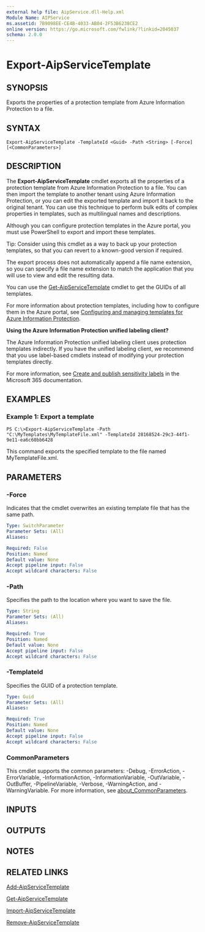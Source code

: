 ```yaml
---
external help file: AipService.dll-Help.xml
Module Name: AIPService
ms.assetid: 7B9098EE-CE4B-4033-AB04-2F53B6238CE2
online version: https://go.microsoft.com/fwlink/?linkid=2045037
schema: 2.0.0
---
```


# Export-AipServiceTemplate

## SYNOPSIS
Exports the properties of a protection template from Azure Information Protection to a file.

## SYNTAX

```
Export-AipServiceTemplate -TemplateId <Guid> -Path <String> [-Force] [<CommonParameters>]
```

## DESCRIPTION
The **Export-AipServiceTemplate** cmdlet exports all the properties of a protection template from Azure Information Protection to a file. You can then import the template to another tenant using Azure Information Protection, or you can edit the exported template and import it back to the original tenant. You can use this technique to perform bulk edits of complex properties in templates, such as multilingual names and descriptions.

Although you can configure protection templates in the Azure portal, you must use PowerShell to export and import these templates.

Tip: Consider using this cmdlet as a way to back up your protection templates, so that you can revert to a known-good version if required.

The export process does not automatically append a file name extension, so you can specify a file name extension to match the application that you will use to view and edit the resulting data.

You can use the [Get-AipServiceTemplate](./Get-AipServiceTemplate.md) cmdlet to get the GUIDs of all templates.

For more information about protection templates, including how to configure them in the Azure portal, see [Configuring and managing templates for Azure Information Protection](/information-protection/deploy-use/configure-policy-templates).

**Using the Azure Information Protection unified labeling client?**

The Azure Information Protection unified labeling client uses protection templates indirectly. If you have the unified labeling client, we recommend that you use label-based cmdlets instead of modifying your protection templates directly.

For more information, see [Create and publish sensitivity labels](/microsoft-365/compliance/create-sensitivity-labels) in the Microsoft 365 documentation.

## EXAMPLES

### Example 1: Export a template
```
PS C:\>Export-AipServiceTemplate -Path "C:\MyTemplates\MyTemplateFile.xml" -TemplateId 28168524-29c3-44f1-9e11-ea6c60bb6428
```

This command exports the specified template to the file named MyTemplateFile.xml.

## PARAMETERS

### -Force
Indicates that the cmdlet overwrites an existing template file that has the same path.

```yaml
Type: SwitchParameter
Parameter Sets: (All)
Aliases:

Required: False
Position: Named
Default value: None
Accept pipeline input: False
Accept wildcard characters: False
```

### -Path
Specifies the path to the location where you want to save the file.

```yaml
Type: String
Parameter Sets: (All)
Aliases:

Required: True
Position: Named
Default value: None
Accept pipeline input: False
Accept wildcard characters: False
```

### -TemplateId
Specifies the GUID of a protection template.

```yaml
Type: Guid
Parameter Sets: (All)
Aliases:

Required: True
Position: Named
Default value: None
Accept pipeline input: False
Accept wildcard characters: False
```

### CommonParameters
This cmdlet supports the common parameters: -Debug, -ErrorAction, -ErrorVariable, -InformationAction, -InformationVariable, -OutVariable, -OutBuffer, -PipelineVariable, -Verbose, -WarningAction, and -WarningVariable. For more information, see [about_CommonParameters](/powershell/module/microsoft.powershell.core/about/about_commonparameters).

## INPUTS

## OUTPUTS

## NOTES

## RELATED LINKS

[Add-AipServiceTemplate](./Add-AipServiceTemplate.md)

[Get-AipServiceTemplate](./Get-AipServiceTemplate.md)

[Import-AipServiceTemplate](./Import-AipServiceTemplate.md)

[Remove-AipServiceTemplate](./Remove-AipServiceTemplate.md)